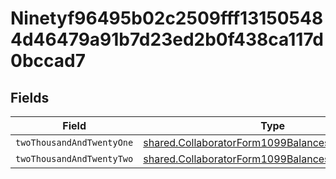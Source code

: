 # Ninetyf96495b02c2509fff131505484d46479a91b7d23ed2b0f438ca117d0bccad7


## Fields

| Field                                                                                                                | Type                                                                                                                 | Required                                                                                                             | Description                                                                                                          |
| -------------------------------------------------------------------------------------------------------------------- | -------------------------------------------------------------------------------------------------------------------- | -------------------------------------------------------------------------------------------------------------------- | -------------------------------------------------------------------------------------------------------------------- |
| `twoThousandAndTwentyOne`                                                                                            | [shared.CollaboratorForm1099BalancesUpdateRequest](../../models/shared/collaboratorform1099balancesupdaterequest.md) | :heavy_minus_sign:                                                                                                   | N/A                                                                                                                  |
| `twoThousandAndTwentyTwo`                                                                                            | [shared.CollaboratorForm1099BalancesUpdateRequest](../../models/shared/collaboratorform1099balancesupdaterequest.md) | :heavy_minus_sign:                                                                                                   | N/A                                                                                                                  |